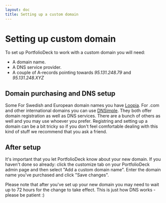 ```yaml
---
layout: doc
title: Setting up a custom domain
---
```



# <span>Setting up</span> custom domain

To set up PortfolioDeck to work with a custom domain you will need:

* A domain name.
* A DNS service provider.
* A couple of A-records pointing towards *95.131.248.79* and *95.131.248.XYZ*

## Domain purchasing and DNS setup

Some For Swedish and European domain names you have [Loopia](http://www.loopia.com/domainnames). For .com and other international domains you can use [DNSimple](https://dnsimple.com/). They both offer domain registration as well as DNS services. There are a bunch of others as well and you may use whoever you prefer. Registring and setting up a domain  can be a bit tricky so if you don't feel comfortable dealing with this kind of stuff we recommend that you ask a friend.

## After setup

It's important that you let PortfolioDeck know about your new domain. If you haven't done so already: click the customize tab on your PortfolioDeck admin page and then select "Add a custom domain name". Enter the domain name you've purchased and click "Save changes".

Please note that after you've set up your new domain you may need to wait up to 72 hours for the change to take effect. This is just how DNS works - please be patient :)